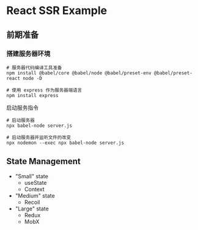# React SSR Example

## 前期准备

### 搭建服务器环境

```shell
# 服务器代码编译工具准备
npm install @babel/core @babel/node @babel/preset-env @babel/preset-react node -D

# 使用 express 作为服务器端语言
npm install express
```

启动服务指令

```shell
# 启动服务器
npx babel-node server.js

# 启动服务器并监听文件的改变
npx nodemon --exec npx babel-node server.js
```

## State Management

* "Small" state
  * useState
  * Context
* "Medium" state
  * Recoil
* "Large" state
  * Redux
  * MobX
